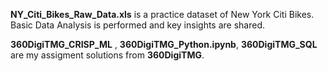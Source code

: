 **NY_Citi_Bikes_Raw_Data.xls** is a practice dataset of New York Citi Bikes. Basic Data Analysis is performed and key insights are shared.

**360DigiTMG_CRISP_ML** , **360DigiTMG_Python.ipynb**, **360DigiTMG_SQL** are my assigment solutions from **360DigiTMG**. 



